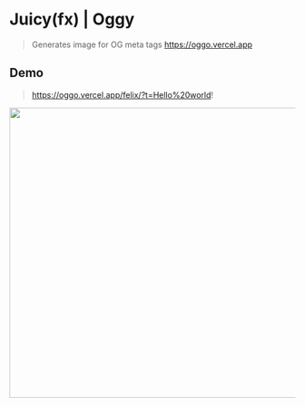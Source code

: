 # Juicy(fx) | Oggy

> Generates image for OG meta tags
> https://oggo.vercel.app

## Demo

> https://oggo.vercel.app/felix/?t=Hello%20world!

<a href="https://oggo.vercel.app/felix/?t=Hello%20world!">
	<img src="https://oggo.vercel.app/felix/?t=Hello%20world!" width="512">
</a>
